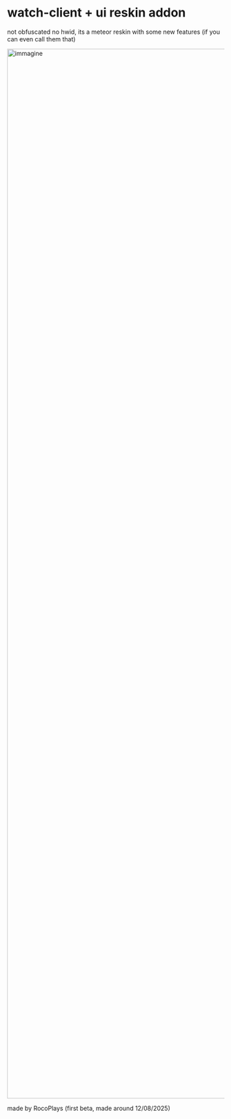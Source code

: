 # watch-client + ui reskin addon

not obfuscated no hwid, its a meteor reskin with some new features (if you can even call them that)

<img width="1125" height="2436" alt="immagine" src="https://github.com/user-attachments/assets/9ce248df-ec9b-4fca-acc3-adf93823be98" />


made by RocoPlays (first beta, made around 12/08/2025)
